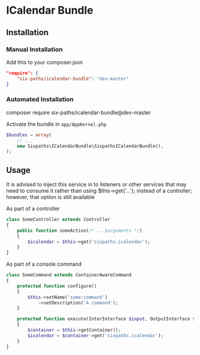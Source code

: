 # ICalendar Bundle

## Installation

### Manual Installation
Add this to your composer.json
```json
"require": {
    "six-paths/icalendar-bundle": "dev-master"
}
```

### Automated Installation
composer require six-paths/icalendar-bundle@dev-master

Activate the bundle in `app/AppKernel.php`

```php
$bundles = array(
    // ...
    new Sixpaths\ICalendarBundle\SixpathsICalendarBundle(),
);
```

## Usage

It is advised to inject this service in to listeners or other services that may need to consume it rather than using $this->get('...'); instead of a controller; however, that option is still available

As part of a controller
```php
class SomeController extends Controller
{
    public function someAction(/* ...$arguments */)
    {
        $icalendar = $this->get('sixpaths.icalendar');
    }
}
```

As part of a console command
```php
class SomeCommand extends ContainerAwareCommand
{
    protected function configure()
    {
        $this->setName('some:command')
            ->setDescription('A command');
    }

    protected function execute(InterInterface $input, OutputInterface $output)
    {
        $container = $this->getContainer();
        $icalendar = $container->get('sixpaths.icalendar');
    }
}
```
